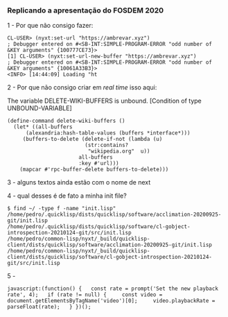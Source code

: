 
### Replicando a apresentação do FOSDEM 2020

1 - Por que não consigo fazer:

```
CL-USER> (nyxt:set-url "https://ambrevar.xyz")
; Debugger entered on #<SB-INT:SIMPLE-PROGRAM-ERROR "odd number of &KEY arguments" {100777CE73}>
[1] CL-USER> (nyxt:set-url-new-buffer "https://ambrevar.xyz")
; Debugger entered on #<SB-INT:SIMPLE-PROGRAM-ERROR "odd number of &KEY arguments" {10061A33B3}>
<INFO> [14:44:09] Loading "ht
```  
  
2 - Por que não consigo criar em _real time_ isso aqui:


The variable DELETE-WIKI-BUFFERS is unbound.
   [Condition of type UNBOUND-VARIABLE]

```
(define-command delete-wiki-buffers ()
  (let* ((all-buffers
	  (alexandria:hash-table-values (buffers *interface*)))
	 (buffers-to-delete (delete-if-not (lambda (u)
					     (str:contains?
					      "wikipedia.org"  u))
					   all-buffers
					   :key #'url)))
    (mapcar #'rpc-buffer-delete buffers-to-delete)))
```

3 - alguns textos ainda estão com o nome de next

4 - qual desses é de fato a minha init file?
```
$ find ~/ -type f -name "init.lisp"
/home/pedro/.quicklisp/dists/quicklisp/software/acclimation-20200925-git/init.lisp
/home/pedro/.quicklisp/dists/quicklisp/software/cl-gobject-introspection-20210124-git/src/init.lisp
/home/pedro/common-lisp/nyxt/_build/quicklisp-client/dists/quicklisp/software/acclimation-20200925-git/init.lisp
/home/pedro/common-lisp/nyxt/_build/quicklisp-client/dists/quicklisp/software/cl-gobject-introspection-20210124-git/src/init.lisp
```


5 - 

```
javascript:(function() {   const rate = prompt('Set the new playback rate', 4);   if (rate != null) {     const video = document.getElementsByTagName('video')[0];     video.playbackRate = parseFloat(rate);   } })();
```
